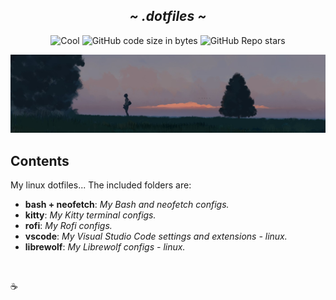 <div align="center">
  <h2><em>~ .dotfiles ~</em></h2>
</div>

<div align="center">

![Cool](https://img.shields.io/badge/Cool-Affirmative-da696f?style=for-the-badge&labelColor=111418)
![GitHub code size in bytes](https://img.shields.io/github/languages/code-size/fedetomassini/.config?color=e1b56a&style=for-the-badge&labelColor=111418)
![GitHub Repo stars](https://img.shields.io/github/stars/fedetomassini/.config?color=74be88&style=for-the-badge&labelColor=111418)

</div>

<p align="center">
    <img src='https://raw.githubusercontent.com/fedetomassini/.config/main/assets/image.jpeg'>
</p>

## Contents

My linux dotfiles... The included folders are:

- **bash + neofetch**: _My Bash and neofetch configs._
- **kitty**: _My Kitty terminal configs._
- **rofi**: _My Rofi configs._
- **vscode**: _My Visual Studio Code settings and extensions - linux._
- **librewolf**: _My Librewolf configs - linux._

&nbsp;

:coffee:
